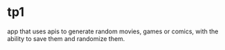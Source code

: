 # tp1

app that uses apis to generate random movies, games or comics, with the ability to save them and 
randomize them. 